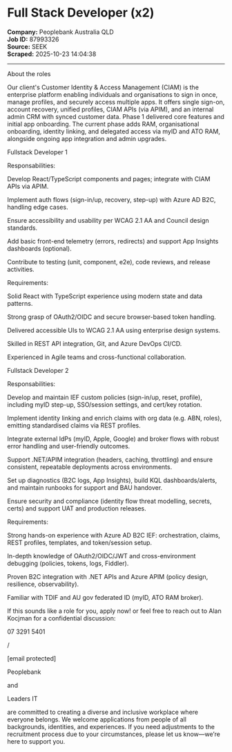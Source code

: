 # Full Stack Developer (x2)

**Company:** Peoplebank Australia QLD  
**Job ID:** 87993326  
**Source:** SEEK  
**Scraped:** 2025-10-23 14:04:38

---

About the roles

Our client's Customer Identity & Access Management (CIAM) is the enterprise platform enabling individuals and organisations to sign in once, manage profiles, and securely access multiple apps. It offers single sign-on, account recovery, unified profiles, CIAM APIs (via APIM), and an internal admin CRM with synced customer data. Phase 1 delivered core features and initial app onboarding. The current phase adds RAM, organisational onboarding, identity linking, and delegated access via myID and ATO RAM, alongside ongoing app integration and admin upgrades.

Fullstack Developer 1

Responsabilities:

Develop React/TypeScript components and pages; integrate with CIAM APIs via APIM.

Implement auth flows (sign-in/up, recovery, step-up) with Azure AD B2C, handling edge cases.

Ensure accessibility and usability per WCAG 2.1 AA and Council design standards.

Add basic front-end telemetry (errors, redirects) and support App Insights dashboards (optional).

Contribute to testing (unit, component, e2e), code reviews, and release activities.

Requirements:

Solid React with TypeScript experience using modern state and data patterns.

Strong grasp of OAuth2/OIDC and secure browser-based token handling.

Delivered accessible UIs to WCAG 2.1 AA using enterprise design systems.

Skilled in REST API integration, Git, and Azure DevOps CI/CD.

Experienced in Agile teams and cross-functional collaboration.

Fullstack Developer 2

Responsabilities:

Develop and maintain IEF custom policies (sign-in/up, reset, profile), including myID step-up, SSO/session settings, and cert/key rotation.

Implement identity linking and enrich claims with org data (e.g. ABN, roles), emitting standardised claims via REST profiles.

Integrate external IdPs (myID, Apple, Google) and broker flows with robust error handling and user-friendly outcomes.

Support .NET/APIM integration (headers, caching, throttling) and ensure consistent, repeatable deployments across environments.

Set up diagnostics (B2C logs, App Insights), build KQL dashboards/alerts, and maintain runbooks for support and BAU handover.

Ensure security and compliance (identity flow threat modelling, secrets, certs) and support UAT and production releases.

Requirements:

Strong hands-on experience with Azure AD B2C IEF: orchestration, claims, REST profiles, templates, and token/session setup.

In-depth knowledge of OAuth2/OIDC/JWT and cross-environment debugging (policies, tokens, logs, Fiddler).

Proven B2C integration with .NET APIs and Azure APIM (policy design, resilience, observability).

Familiar with TDIF and AU gov federated ID (myID, ATO RAM broker).

If this sounds like a role for you, apply now! or feel free to reach out to Alan Kocjman for a confidential discussion:

07 3291 5401

/

[email protected]

Peoplebank

and

Leaders IT

are committed to creating a diverse and inclusive workplace where everyone belongs. We welcome applications from people of all backgrounds, identities, and experiences. If you need adjustments to the recruitment process due to your circumstances, please let us know—we’re here to support you.
